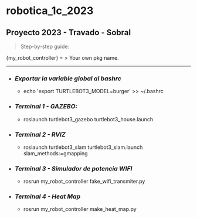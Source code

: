 # robotica_1c_2023

<h2> Proyecto 2023 - Travado - Sobral</h2>

> Step-by-step guide:

{my_robot_controller} = > Your own pkg name. 

--------

* *<h3>Exportar la variable global al bashrc*</h3>
    * echo 'export TURTLEBOT3_MODEL=burger' >> ~/.bashrc

* *<h3>Terminal 1 - GAZEBO:*</h3>
    * roslaunch turtlebot3_gazebo turtlebot3_house.launch

* *<h3>Terminal 2 - RVIZ* </h3>
    * roslaunch turtlebot3_slam turtlebot3_slam.launch  slam_methods:=gmapping

* *<h3>Terminal 3 - Simulador de potencia WIFI*</h3>
    * rosrun my_robot_controller fake_wifi_transmiter.py


* *<h3>Terminal 4 - Heat Map*</h3>
    * rosrun my_robot_controller make_heat_map.py 


